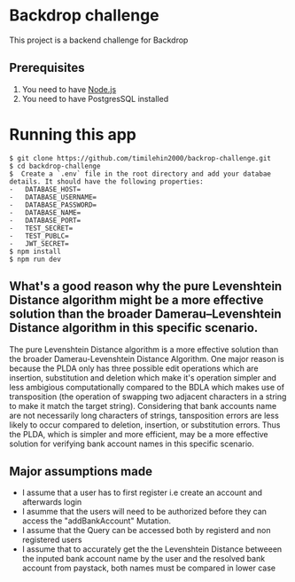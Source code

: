 # Backdrop challenge

This project is a backend challenge for Backdrop

## Prerequisites

1. You need to have [Node.js](https://nodejs.org/en/download)
2. You need to have PostgresSQL installed

# Running this app

```shell
$ git clone https://github.com/timilehin2000/backrop-challenge.git
$ cd backdrop-challenge
$  Create a `.env` file in the root directory and add your databae details. It should have the following properties:
-   DATABASE_HOST=
-   DATABASE_USERNAME=
-   DATABASE_PASSWORD=
-   DATABASE_NAME=
-   DATABASE_PORT=
-   TEST_SECRET=
-   TEST_PUBLC=
-   JWT_SECRET=
$ npm install
$ npm run dev
```

## What's a good reason why the pure Levenshtein Distance algorithm might be a more effective solution than the broader Damerau–Levenshtein Distance algorithm in this specific scenario.

The pure Levenshtein Distance algorithm is a more effective solution than the broader Damerau-Levenshtein Distance Algorithm. One major reason is because the PLDA only has three possible edit operations which are insertion, substitution and deletion which make it's operation simpler and less ambigious computationally compared to the BDLA which makes use of transposition (the operation of swapping two adjacent characters in a string to make it match the target string). Considering that bank accounts name are not necessarily long characters of strings, tansposition errors are less likely to occur compared to deletion, insertion, or substitution errors. Thus the PLDA, which is simpler and more efficient, may be a more effective solution for verifying bank account names in this specific scenario.

## Major assumptions made

-   I assume that a user has to first register i.e create an account and afterwards login
-   I asumme that the users will need to be authorized before they can access the "addBankAccount" Mutation.
-   I assume that the Query can be accessed both by registerd and non registered users
-   I assume that to accurately get the the Levenshtein Distance betweeen the inputed bank account name by the user and the resolved bank account from paystack, both names must be compared in lower case

